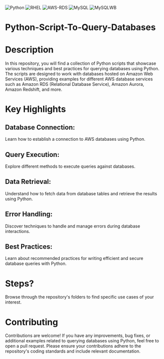 ![Python](https://img.shields.io/badge/Python-v3.11.x-FFD43B) ![RHEL](https://img.shields.io/badge/RHEL-v9.x-CC0000) ![AWS-RDS](https://img.shields.io/badge/AWS-RDS-4942E4) ![MySQL](https://img.shields.io/badge/MySQL-v8.0-4F709C) ![MySQLWB](https://img.shields.io/badge/MySQLWorkbench-v8.0-213555)

# Python-Script-To-Query-Databases

# Description
In this repository, you will find a collection of Python scripts that showcase various techniques and best practices for querying databases using Python. The scripts are designed to work with databases hosted on Amazon Web Services (AWS), providing examples for different AWS database services such as Amazon RDS (Relational Database Service), Amazon Aurora, Amazon Redshift, and more.

# Key Highlights

## Database Connection: 
Learn how to establish a connection to AWS databases using Python.

## Query Execution: 
Explore different methods to execute queries against databases.

## Data Retrieval: 
Understand how to fetch data from database tables and retrieve the results using Python.

## Error Handling: 
Discover techniques to handle and manage errors during database interactions.

## Best Practices: 
Learn about recommended practices for writing efficient and secure database queries with Python.

# Steps?
Browse through the repository's folders to find specific use cases of your interest.

# Contributing
Contributions are welcome! If you have any improvements, bug fixes, or additional examples related to querying databases using Python, feel free to open a pull request. Please ensure your contributions adhere to the repository's coding standards and include relevant documentation.

